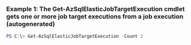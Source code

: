 ### Example 1: The Get-AzSqlElasticJobTargetExecution cmdlet gets one or more job target executions from a job execution (autogenerated)
```powershell
PS C:\> Get-AzSqlElasticJobTargetExecution -Count 2
```

